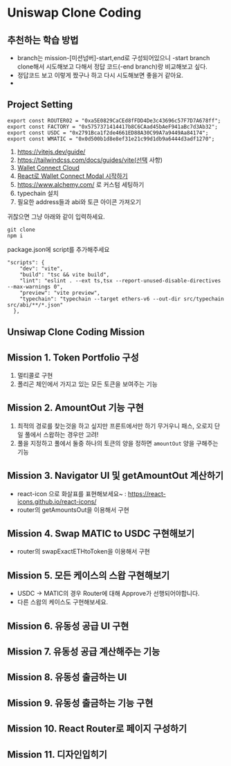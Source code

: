 # Uniswap Clone Coding
## 추천하는 학습 방법
- branch는 mission-[미션넘버]-start,end로 구성되어있으니 -start branch clone해서 시도해보고 다해서 정답 코드(-end branch)랑 비교해보고 싶다.
- 정답코드 보고 이렇게 짰구나 하고 다시 시도해보면 좋을거 같아요.
- 
## Project Setting
```
export const ROUTER02 = "0xa5E0829CaCEd8fFDD4De3c43696c57F7D7A678ff";
export const FACTORY = "0x5757371414417b8C6CAad45bAeF941aBc7d3Ab32";
export const USDC = "0x2791Bca1f2de4661ED88A30C99A7a9449Aa84174";
export const WMATIC = "0x0d500b1d8e8ef31e21c99d1db9a6444d3adf1270";
```

1. https://vitejs.dev/guide/
2. https://tailwindcss.com/docs/guides/vite(선택 사항)
3. [Wallet Connect Cloud](https://cloud.walletconnect.com/app)
4. [React로 Wallet Connect Modal 시작하기](https://docs.walletconnect.com/2.0/web3modal/react/about)
5. https://www.alchemy.com/ 로 커스텀 세팅하기
6. typechain 설치
7. 필요한 address들과 abi와 토큰 아이콘 가져오기

귀찮으면 그냥 아래와 같이 입력하세요.
```
git clone
npm i
```

package.json에 script를 추가해주세요
```
"scripts": {
    "dev": "vite",
    "build": "tsc && vite build",
    "lint": "eslint . --ext ts,tsx --report-unused-disable-directives --max-warnings 0",
    "preview": "vite preview",
    "typechain": "typechain --target ethers-v6 --out-dir src/typechain src/abi/**/*.json"
  },
```
## Unsiwap Clone Coding Mission

## Mission 1. Token Portfolio 구성

1. 멀티콜로 구현
2. 폴리곤 체인에서 가지고 있는 모든 토큰을 보여주는 기능

## Mission 2. AmountOut 기능 구현

1. 최적의 경로를 찾는것을 하고 싶지만 프론트에서만 하기 무거우니 패스, 오로지 단일 풀에서 스왑하는 경우만 고려! 
2. 풀을 지정하고 풀에서 둘중 하나의 토큰의 양을 정하면 `amountOut` 양을 구해주는 기능

## Mission 3. Navigator UI 및 getAmountOut 계산하기

- react-icon 으로 화살표를 표현해보세요~ : https://react-icons.github.io/react-icons/
- router의 getAmountsOut을 이용해서 구현

## Mission 4. Swap MATIC to USDC 구현해보기
- router의 swapExactETHtoToken을 이용해서 구현

## Mission 5. 모든 케이스의 스왑 구현해보기
- USDC → MATIC의 경우 Router에 대해 Approve가 선행되어야합니다.
- 다른 스왑의 케이스도 구현해보세요.

## Mission 6. 유동성 공급 UI 구현

## Mission 7. 유동성 공급 계산해주는 기능

## Mission 8. 유동성 출금하는  UI

## Mission 9. 유동성 출금하는 기능 구현

## Mission 10. React Router로 페이지 구성하기

## Mission 11. 디자인입히기
